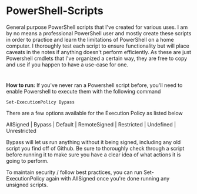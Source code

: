 # PowerShell-Scripts
General purpose PowerShell scripts that I've created for various uses. I am by no means a professional PowerShell user and mostly create these scripts in order to practice and learn the limitations of PowerShell on a home computer. I thoroughly test each script to ensure functionality but will place caveats in the notes if anything doesn't perform efficiently.
As these are just Powershell cmdlets that I've organized a certain way, they are free to copy and use if you happen to have a use-case for one.
#
<b>How to run:</b>
If you've never ran a Powershell script before, you'll need to enable Powershell to execute them with the following command
```
Set-ExecutionPolicy Bypass
```
There are a few options available for the Execution Policy as listed below

AllSigned |
Bypass |
Default |
RemoteSigned |
Restricted |
Undefined |
Unrestricted

Bypass will let us run anything without it being signed, including any old script you find off of Github. Be sure to thoroughly check through a script before running it to make sure you have a clear idea of what actions it is going to perform.

To maintain security / follow best practices, you can run Set-ExecutionPolicy again with AllSigned once you're done running any unsigned scripts.

